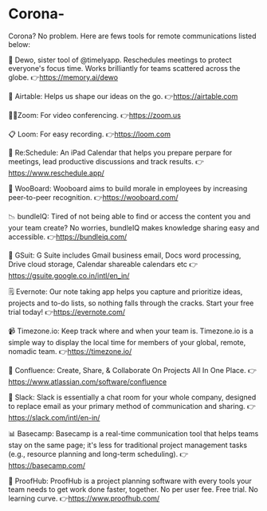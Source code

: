 # Corona-
Corona? No problem. 
Here are fews tools for remote communications listed below:

🎯 Dewo, sister tool of @timelyapp. Reschedules meetings to protect everyone's focus time. Works brilliantly for teams scattered across the globe. 👉https://memory.ai/dewo

📃 Airtable: Helps us shape our ideas on the go. 👉https://airtable.com

👩‍💻Zoom: For video conferencing. 👉https://zoom.us

📋 Loom: For easy recording. 👉https://loom.com

📅 Re:Schedule: An iPad Calendar that helps you prepare perpare for meetings, lead productive discussions and track results. 👉https://www.reschedule.app/

📖 WooBoard: Wooboard aims to build morale in employees by increasing peer-to-peer recognition. 👉https://wooboard.com/

📉 bundleIQ: Tired of not being able to find or access the content you and your team create? No worries, bundleIQ makes knowledge sharing easy and accessible. 👉https://bundleiq.com/

📑 GSuit: G Suite includes Gmail business email, Docs word processing, Drive cloud storage, Calendar shareable calendars etc  👉https://gsuite.google.co.in/intl/en_in/

🗒 Evernote: Our note taking app helps you capture and prioritize ideas, projects and to-do lists, so nothing falls through the cracks. Start your free trial today! 👉https://evernote.com/

📹 Timezone.io: Keep track where and when your team is. Timezone.io is a simple way to display the local time for members of your global, remote, nomadic team. 👉https://timezone.io/

📏 Confluence: Create, Share, & Collaborate On Projects All In One Place. 👉https://www.atlassian.com/software/confluence

🔗 Slack: Slack is essentially a chat room for your whole company, designed to replace email as your primary method of communication and sharing. 👉https://slack.com/intl/en-in/

📊 Basecamp: Basecamp is a real-time communication tool that helps teams stay on the same page; it's less for traditional project management tasks (e.g., resource planning and long-term scheduling). 👉https://basecamp.com/

💌 ProofHub: ProofHub is a project planning software with every tools your team needs to get work done faster, together. No per user fee. Free trial. No learning curve. 👉https://www.proofhub.com/


